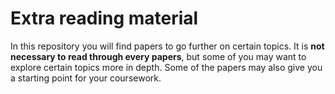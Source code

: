 # Extra reading material

In this repository you will find papers to go further on certain topics.
It is **not necessary to read through every papers**, but some of you may want to
explore certain topics more in depth.
Some of the papers may also give you a starting point for your coursework.
